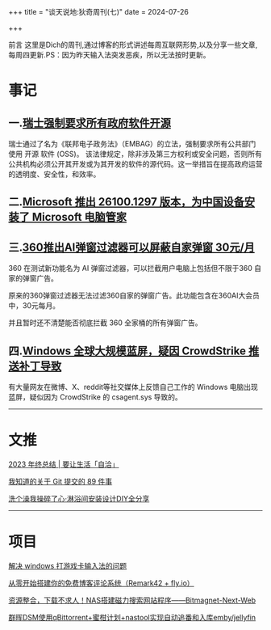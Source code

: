 +++
title = "谈天说地:狄奇周刊(七)"
date = 2024-07-26


+++

前言 这里是Dich的周刊,通过博客的形式讲述每周互联网形势,以及分享一些文章,每周四更新.PS：因为昨天输入法突发恶疾，所以无法按时更新。
<!-- more -->
# **事记**

## **一.[瑞士强制要求所有政府软件开源](https://t.me/CE_Observe/34773)**

瑞士通过了名为《联邦电子政务法》（EMBAG）的立法，强制要求所有公共部门使用 开源 软件 (OSS)。 该法律规定，除非涉及第三方权利或安全问题，否则所有公共机构必须公开其开发或为其开发的软件的源代码。这一举措旨在提高政府运营的透明度、安全性，和效率。


## **二.[Microsoft 推出 26100.1297 版本，为中国设备安装了 Microsoft 电脑管家](https://t.me/zaihuapd/26336)**








## **三.[360推出AI弹窗过滤器可以屏蔽自家弹窗 30元/月](https://t.me/zaihuapd/26340)**

360 在测试新功能名为 AI 弹窗过滤器，可以拦截用户电脑上包括但不限于360 自家的弹窗广告。

原来的360弹窗过滤器无法过滤360自家的弹窗广告。此功能包含在360AI大会员中，30元每月。

并且暂时还不清楚能否彻底拦截 360 全家桶的所有弹窗广告。



## **四.[Windows 全球大规模蓝屏，疑因 CrowdStrike 推送补丁导致](https://t.me/zaihuapd/26208)**


有大量网友在微博、X、reddit等社交媒体上反馈自己工作的 Windows 电脑出现蓝屏，疑似因为 CrowdStrike 的 csagent.sys 导致的。

---
# **文推**

[2023 年终总结 | 要让生活「自洽」](https://muyun.work/2023-summary.html)

[我知道的关于 Git 提交的 89 件事](https://www.jvt.me/posts/2024/07/12/things-know-commits/)


[洗个澡我操碎了心·淋浴间安装设计DIY全分享](https://post.smzdm.com/p/a5xnmw67/)

---
# **项目**

[解决 windows 打游戏卡输入法的问题](https://blog.musnow.top/posts/104528985/)

[从零开始搭建你的免费博客评论系统（Remark42 + fly.io）](https://www.pseudoyu.com/zh/2024/07/22/free_commenting_system_using_remark42_and_flyio/)

[资源整合，下载不求人！NAS搭建磁力搜索网站程序——Bitmagnet-Next-Web](https://panda995.xyz/network/5044.html)

[群晖DSM使用qBittorrent+蜜柑计划+nastool实现自动追番和入库emby/jellyfin](https://blog.xioxix.com/archives/418)